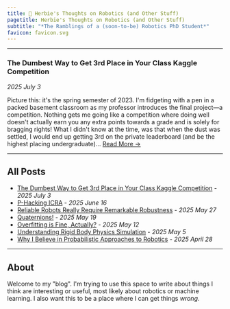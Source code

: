```yaml
---
title: 🤖 Herbie's Thoughts on Robotics (and Other Stuff)
pagetitle: Herbie's Thoughts on Robotics (and Other Stuff)
subtitle: "*The Ramblings of a (soon-to-be) Robotics PhD Student*"
favicon: favicon.svg
---
```


------------

### The Dumbest Way to Get 3rd Place in Your Class Kaggle Competition

*2025 July 3*

Picture this: it's the spring semester of 2023. I'm fidgeting with a pen in a packed basement classroom as my professor introduces the final project—a competition. Nothing gets me going like a competition where doing well doesn't actually earn you any extra points towards a grade and is solely for bragging rights! What I didn't know at the time, was that when the dust was settled, I would end up getting 3rd on the private leaderboard (and be the highest placing undergraduate)... [Read More →](/posts/the_dumbest_way_3rd_ml_kaggle/)

------------

## All Posts

- [The Dumbest Way to Get 3rd Place in Your Class Kaggle Competition](/posts/the_dumbest_way_3rd_ml_kaggle/) - *2025 July 3*
- [P-Hacking ICRA](/posts/p_hacking_icra/) - *2025 June 16*
- [Reliable Robots Really Require Remarkable Robustness](/posts/robustness_and_robotics/) - *2025 May 27*
- [Quaternions!](/posts/quaternions/) - *2025 May 19*
- [Overfitting is Fine, Actually?](/posts/overfitting_is_fine) - *2025 May 12*
- [Understanding Rigid Body Physics Simulation](/posts/rigid_body_simulation) - *2025 May 5*
- [Why I Believe in Probabilistic Approaches to Robotics](/posts/probabilistic_approaches_robotics) - *2025 April 28*

-----------

## About

Welcome to my "blog". I'm trying to use this space to write about things I think are interesting or useful, most likely about robotics or machine learning. I also want this to be a place where I can get things *wrong*.



